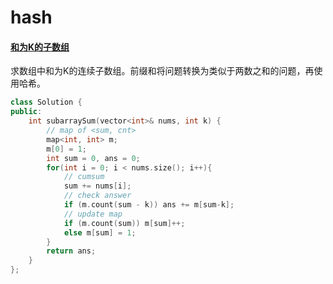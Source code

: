 # hash


#### [和为K的子数组](https://leetcode-cn.com/problems/subarray-sum-equals-k/)

求数组中和为K的连续子数组。前缀和将问题转换为类似于两数之和的问题，再使用哈希。

```cpp
class Solution {
public:
    int subarraySum(vector<int>& nums, int k) {
        // map of <sum, cnt>
        map<int, int> m;
        m[0] = 1;
        int sum = 0, ans = 0;
        for(int i = 0; i < nums.size(); i++){
            // cumsum
            sum += nums[i];
            // check answer
            if (m.count(sum - k)) ans += m[sum-k];
            // update map
            if (m.count(sum)) m[sum]++;
            else m[sum] = 1;
        }
        return ans;
    }
};
```

